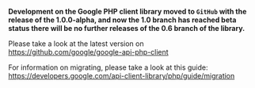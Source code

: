 **Development on the Google PHP client library moved to `GitHub` with the release of the 1.0.0-alpha, and now the 1.0 branch has reached beta status there will be no further releases of the 0.6 branch of the library.**

Please take a look at the latest version on https://github.com/google/google-api-php-client

For information on migrating, please take a look at this guide: https://developers.google.com/api-client-library/php/guide/migration